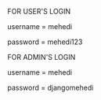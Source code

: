 FOR USER'S LOGIN 

  username = mehedi
  
password = mehedi123


FOR ADMIN'S LOGIN

  username = mehedi
  
password = djangomehedi
